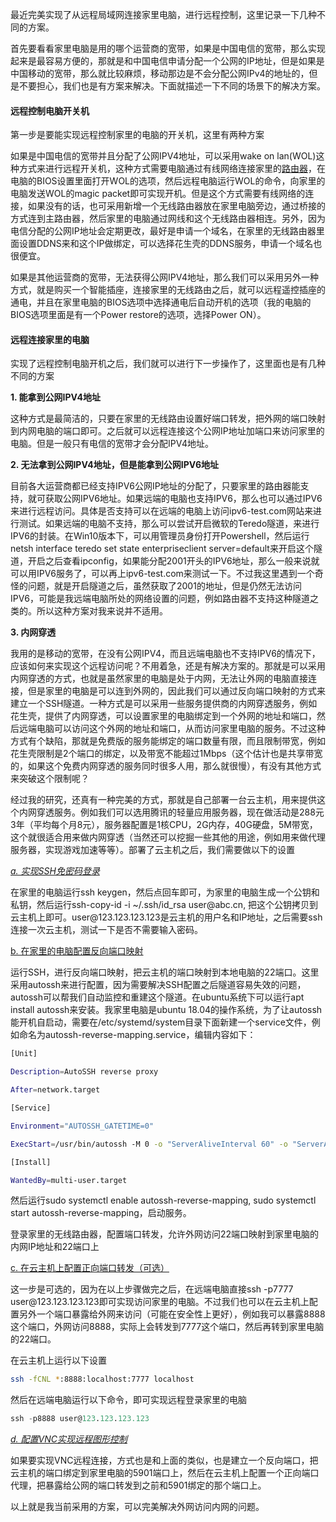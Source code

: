 最近完美实现了从远程局域网连接家里电脑，进行远程控制，这里记录一下几种不同的方案。

首先要看看家里电脑是用的哪个运营商的宽带，如果是中国电信的宽带，那么实现起来是最容易方便的，那就是和中国电信申请分配一个公网的IP地址，但是如果是中国移动的宽带，那么就比较麻烦，移动那边是不会分配公网IPv4的地址的，但是不要担心，我们也是有方案来解决。下面就描述一下不同的场景下的解决方案。

#### 远程控制电脑开关机

第一步是要能实现远程控制家里的电脑的开关机，这里有两种方案

如果是中国电信的宽带并且分配了公网IPV4地址，可以采用wake on lan(WOL)这种方式来进行远程开关机，这种方式需要电脑通过有线网络连接家里的[路由器](https://so.csdn.net/so/search?q=%E8%B7%AF%E7%94%B1%E5%99%A8&spm=1001.2101.3001.7020)，在电脑的BIOS设置里面打开WOL的选项，然后远程电脑运行WOL的命令，向家里的电脑发送WOL的magic packet即可实现开机。但是这个方式需要有线网络的连接，如果没有的话，也可采用新增一个无线路由器放在家里电脑旁边，通过桥接的方式连到主路由器，然后家里的电脑通过网线和这个无线路由器相连。另外，因为电信分配的公网IP地址会定期更改，最好是申请一个域名，在家里的无线路由器里面设置DDNS来和这个IP做绑定，可以选择花生壳的DDNS服务，申请一个域名也很便宜。

如果是其他运营商的宽带，无法获得公网IPV4地址，那么我们可以采用另外一种方式，就是购买一个智能插座，连接家里的无线路由之后，就可以远程遥控插座的通电，并且在家里电脑的BIOS选项中选择通电后自动开机的选项（我的电脑的BIOS选项里面是有一个Power restore的选项，选择Power ON）。

#### 远程连接家里的电脑

实现了远程控制电脑开机之后，我们就可以进行下一步操作了，这里面也是有几种不同的方案

**1. 能拿到公网IPV4地址**

这种方式是最简洁的，只要在家里的无线路由设置好端口转发，把外网的端口映射到内网电脑的端口即可。之后就可以远程连接这个公网IP地址加端口来访问家里的电脑。但是一般只有电信的宽带才会分配IPV4地址。

**2. 无法拿到公网IPV4地址，但是能拿到公网IPV6地址**

目前各大运营商都已经支持IPV6公网IP地址的分配了，只要家里的路由器能支持，就可获取公网IPV6地址。如果远端的电脑也支持IPV6，那么也可以通过IPV6来进行远程访问。具体是否支持可以在远端的电脑上访问ipv6-test.com网站来进行测试。如果远端的电脑不支持，那么可以尝试开启微软的Teredo隧道，来进行IPV6的封装。在Win10版本下，可以用管理员身份打开Powershell，然后运行netsh interface teredo set state enterpriseclient server=default来开启这个隧道，开启之后查看ipconfig，如果能分配2001开头的IPV6地址，那么一般来说就可以用IPV6服务了，可以再上ipv6-test.com来测试一下。不过我这里遇到一个奇怪的问题，就是开启隧道之后，虽然获取了2001的地址，但是仍然无法访问IPV6，可能是我远端电脑所处的网络设置的问题，例如路由器不支持这种隧道之类的。所以这种方案对我来说并不适用。

**3. 内网穿透**

我用的是移动的宽带，在没有公网IPV4，而且远端电脑也不支持IPV6的情况下，应该如何来实现这个远程访问呢？不用着急，还是有解决方案的。那就是可以采用内网穿透的方式，也就是虽然家里的电脑是处于内网，无法让外网的电脑直接连接，但是家里的电脑是可以连到外网的，因此我们可以通过反向端口映射的方式来建立一个SSH隧道。一种方式是可以采用一些服务提供商的内网穿透服务，例如花生壳，提供了内网穿透，可以设置家里的电脑绑定到一个外网的地址和端口，然后远端电脑可以访问这个外网的地址和端口，从而访问家里电脑的服务。不过这种方式有个缺陷，那就是免费版的服务能绑定的端口数量有限，而且限制带宽，例如花生壳限制是2个端口的绑定，以及带宽不能超过1Mbps（这个估计也是共享带宽的，如果这个免费内网穿透的服务同时很多人用，那么就很慢），有没有其他方式来突破这个限制呢？

经过我的研究，还真有一种完美的方式，那就是自己部署一台云主机，用来提供这个内网穿透服务。例如我们可以选用腾讯的轻量应用服务器，现在做活动是288元3年（平均每个月8元），服务器配置是1核CPU，2G内存，40G硬盘，5M带宽，这个就很适合用来做内网穿透（当然还可以挖掘一些其他的用途，例如用来做代理服务器，实现游戏加速等等）。部署了云主机之后，我们需要做以下的设置

<u><em>a. 实现SSH免密码登录</em></u>

在家里的电脑运行ssh keygen，然后点回车即可，为家里的电脑生成一个公钥和私钥，然后运行ssh-copy-id -i \~/.ssh/id_rsa user\@abc.cn, 把这个公钥拷贝到云主机上即可。user\@123.123.123.123是云主机的用户名和IP地址，之后需要ssh连接一次云主机，测试一下是否不需要输入密码。

<u>b. 在家里的电脑配置反向端口映射</u>

运行SSH，进行反向端口映射，把云主机的端口映射到本地电脑的22端口。这里采用autossh来进行配置，因为需要解决SSH配置之后隧道容易失效的问题，autossh可以帮我们自动监控和重建这个隧道。在ubuntu系统下可以运行apt install autossh来安装。我家里电脑是ubuntu 18.04的操作系统，为了让autossh能开机自启动，需要在/etc/systemd/system目录下面新建一个service文件，例如命名为autossh-reverse-mapping.service，编辑内容如下：

``` bash
[Unit]

Description=AutoSSH reverse proxy

After=network.target

[Service]

Environment="AUTOSSH_GATETIME=0"

ExecStart=/usr/bin/autossh -M 0 -o "ServerAliveInterval 60" -o "ServerAliveCountMax 2" -o TCPKeepAlive=yes -NR 7777:localhost:22 user@123.123.123.123

[Install]

WantedBy=multi-user.target
```

然后运行sudo systemctl enable autossh-reverse-mapping, sudo systemctl start autossh-reverse-mapping，启动服务。

登录家里的无线路由器，配置端口转发，允许外网访问22端口映射到家里电脑的内网IP地址和22端口上

<u>c. 在云主机上配置正向端口转发（可选）</u>

这一步是可选的，因为在以上步骤做完之后，在远端电脑直接ssh -p7777 user\@123.123.123.123即可实现访问家里的电脑。不过我们也可以在云主机上配置另外一个端口暴露给外网来访问（可能在安全性上更好），例如我可以暴露8888这个端口，外网访问8888，实际上会转发到7777这个端口，然后再转到家里电脑的22端口。

在云主机上运行以下设置

``` bash
ssh -fCNL *:8888:localhost:7777 localhost
```

然后在远端电脑运行以下命令，即可实现远程登录家里的电脑

``` sql
ssh -p8888 user@123.123.123.123
```

<u><em>d. 配置VNC实现远程图形控制</em></u>

如果要实现VNC远程连接，方式也是和上面的类似，也是建立一个反向端口，把云主机的端口绑定到家里电脑的5901端口上，然后在云主机上配置一个正向端口代理，把暴露给公网的端口转发到之前和5901绑定的那个端口上。

以上就是我当前采用的方案，可以完美解决外网访问内网的问题。
